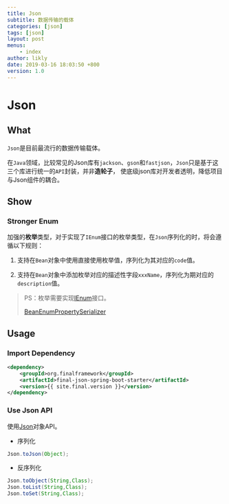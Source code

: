 ```yaml
---
title: Json
subtitle: 数据传输的载体
categories: [json]
tags: [json]
layout: post
menus:
    - index
author: likly
date: 2019-03-16 18:03:50 +800
version: 1.0
---
```


# Json

## What

`Json`是目前最流行的数据传输载体。

在`Java`领域，比较常见的Json库有`jackson`、`gson`和`fastjson`，`Json`只是基于这三个库进行统一的`API`封装，并非**造轮子**，
使底级json库对开发者透明，降低项目与Json组件的耦合。


## Show

### Stronger Enum

加强的**枚举**类型，对于实现了`IEnum`接口的枚举类型，在`Json`序列化的时，将会遵循以下规则：

1. 支持在`Bean`对象中使用直接使用枚举值，序列化为其对应的`code`值。

2. 支持在`Bean`对象中添加枚举对应的描述性字段`xxxName`，序列化为期对应的`description`值。

> PS：枚举需要实现[IEnum](/final-data/final-data-context/src/main/java/org/finalframework/data/entity/enums/IEnum.java)接口。
>
> [BeanEnumPropertySerializer](jackson/serializer/bean-enum-property-serializer-modifier.md)

## Usage

### Import Dependency

```xml
<dependency>
    <groupId>org.finalframework</groupId>
    <artifactId>final-json-spring-boot-starter</artifactId>
    <version>{{ site.final.version }}</version>
</dependency>
```

### Use Json API

使用[Json](json.md)对象API。

* 序列化

```java
Json.toJson(Object);
```

* 反序列化

```java
Json.toObject(String,Class);
Json.toList(String,Class);
Json.toSet(String,Class);
```




